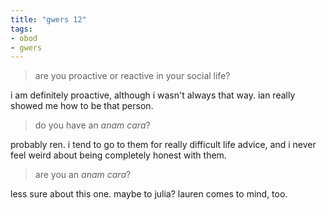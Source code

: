 ```yaml
---
title: "gwers 12"
tags:
- obod
- gwers
---
```


> are you proactive or reactive in your social life?

i am definitely proactive, although i wasn't always that way. ian really showed me how to be that person.

> do you have an *anam cara*?

probably ren. i tend to go to them for really difficult life advice, and i never feel weird about being completely honest with them.

> are you an *anam cara*?

less sure about this one. maybe to julia? lauren comes to mind, too.